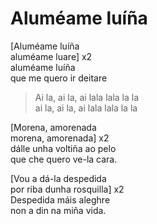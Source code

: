 # Aluméame luíña

[Aluméame luíña<br>aluméame luare] x2<br>aluméame luíña<br>que me quero ir deitare

> Ai la, ai la, ai lala lala la la<br>ai la, ai la, ai lala lala la la

[Morena, amorenada<br>morena, amorenada] x2<br>dálle unha voltiña ao pelo<br>que che quero ve-la cara.

[Vou a dá-la despedida<br>por riba dunha rosquilla] x2<br>Despedida máis aleghre<br>non a din na miña vida.